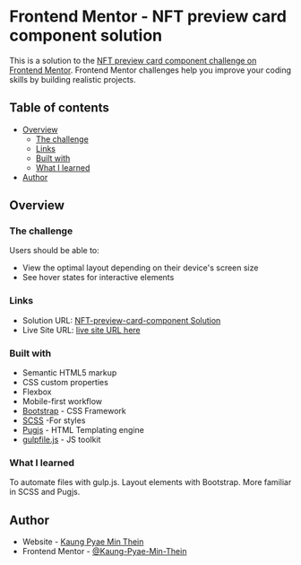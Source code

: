 # Frontend Mentor - NFT preview card component solution

This is a solution to the [NFT preview card component challenge on Frontend Mentor](https://www.frontendmentor.io/challenges/nft-preview-card-component-SbdUL_w0U). Frontend Mentor challenges help you improve your coding skills by building realistic projects.

## Table of contents

- [Overview](#overview)
  - [The challenge](#the-challenge)
  - [Links](#links)
  - [Built with](#built-with)
  - [What I learned](#what-i-learned)
- [Author](#author)

## Overview

### The challenge

Users should be able to:

- View the optimal layout depending on their device's screen size
- See hover states for interactive elements

### Links

- Solution URL: [NFT-preview-card-component Solution](https://github.com/Kaung-Pyae-Min-Thein/NFT-preview-card-component)
- Live Site URL: [live site URL here](https://kaung-pyae-min-thein.github.io/NFT-preview-card-component/)

### Built with

- Semantic HTML5 markup
- CSS custom properties
- Flexbox
- Mobile-first workflow
- [Bootstrap](https://getbootstrap.com/) - CSS Framework
- [SCSS](https://sass-lang.com/) -For styles
- [Pugjs](https://pugjs.org/api/getting-started.html) - HTML Templating engine
- [gulpfile.js](https://gulpjs.com/) - JS toolkit

### What I learned

To automate files with gulp.js.
Layout elements with Bootstrap.
More familiar in SCSS and Pugjs.

## Author

- Website - [Kaung Pyae Min Thein](https://www.linkedin.com/in/kaung-pyae-min-thein/)
- Frontend Mentor - [@Kaung-Pyae-Min-Thein](https://www.frontendmentor.io/profile/Kaung-Pyae-Min-Thein)
